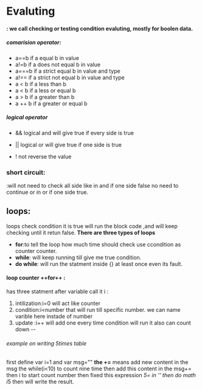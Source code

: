 # Evaluting 
####  : we call checking or testing condition evaluting, mostly for boolen data.

##### comarision operator:
* a==b if a equal b in value
* a!=b if a does not equal b in value
* a===b if a  strict equal b in value and type
* a!== if a strict not equal b in value and type
* a < b if a less than b
* a < b if a less or equal b
* a > b if a greater than b
* a ++ b if a greater or equal b

##### logical operator 
* && logical and will give true if every side is true
+ || logical or will give true if one side is true
- ! not reverse the value

### short circuit: 
:will not need to check all side like in and if one side false no need to continue or in or if one side true.

## loops:
loops check condition it is true will run the block code ,and will keep checking until it retun false.
 **There are three types of loops**
 * __for__:to tell the loop how much time should check use ccondition as counter counter.
 * __while__: will keep running till give me true condition.
 * __do while__: will run the statment inside {} at least once even its fault.

 #### loop counter ++for++ :
 has three statment after variable call it i :
 1. intilization:i=0 will act like counter
 1. condition:i<number that will run till specific number. we can name varible here instade of number 
 1. update :i++ will add one every time condition will run it also can count down --

 ###### example on writing 5times table
 first define var i=1
 and  var msg=""
 **the +=** means add  new content in the msg
 the while(i<10) to count nine time
 then add this content  in the msg+=  then i to start count number then fixed this expression *5= in '' then do math i*5 then will write the result.
 





